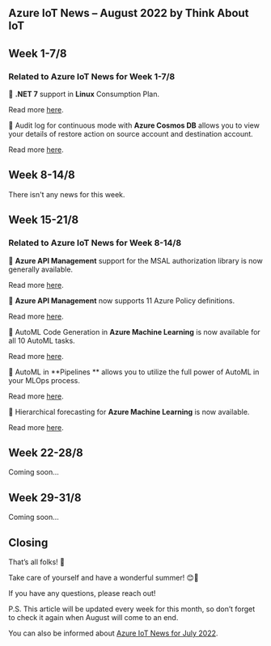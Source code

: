 ## Azure IoT News – August 2022 by Think About IoT

## Week 1-7/8
### Related to Azure IoT News for Week 1-7/8

🔸 **.NET 7** support in **Linux** Consumption Plan.

Read more [here](https://azure.microsoft.com/en-gb/updates/public-preview-net-7-support-in-linux-consumption-plan/).

🔸 Audit log for continuous mode with **Azure Cosmos DB** allows you to view your details of restore action on source account and destination account.

Read more [here](https://azure.microsoft.com/en-gb/updates/generally-available-audit-log-for-continuous-mode-with-azure-cosmos-db/).

## Week 8-14/8
There isn't any news for this week.

## Week 15-21/8
### Related to Azure IoT News for Week 8-14/8
🔸 **Azure API Management** support for the MSAL authorization library is now generally available.

Read more [here](https://azure.microsoft.com/en-gb/updates/generally-available-azure-api-management-support-for-msal-in-developer-portal/).

🔸 **Azure API Management** now supports 11 Azure Policy definitions.

Read more [here](https://azure.microsoft.com/en-gb/updates/generally-available-azure-api-management-expanded-support-for-azure-policy-definitions/).

🔸 AutoML Code Generation in **Azure Machine Learning** is now available for all 10 AutoML tasks.

Read more [here](https://azure.microsoft.com/en-gb/updates/azure-machine-learning-public-preview-updates-for-august-2022/).

🔸 AutoML in **Pipelines ** allows you to utilize the full power of AutoML in your MLOps process.

Read more [here](https://azure.microsoft.com/en-gb/updates/azure-machine-learning-public-preview-updates-for-august-2022/).

🔸 Hierarchical forecasting for **Azure Machine Learning** is now available.

Read more [here](https://azure.microsoft.com/en-gb/updates/generally-available-hierarchical-forecasting-for-azure-machine-learning/).

## Week 22-28/8
Coming soon...

## Week 29-31/8
Coming soon...

## Closing
That’s all folks! 👋

Take care of yourself and have a wonderful summer! 😊🐬

If you have any questions, please reach out!

P.S. This article will be updated every week for this month, so don’t forget to check it again when August will come to an end.

You can also be informed about [Azure IoT News for July 2022](https://www.thinkaboutiot.com/index.php/2022/07/19/azure-iot-news-july-2022-by-think-about-iot/).